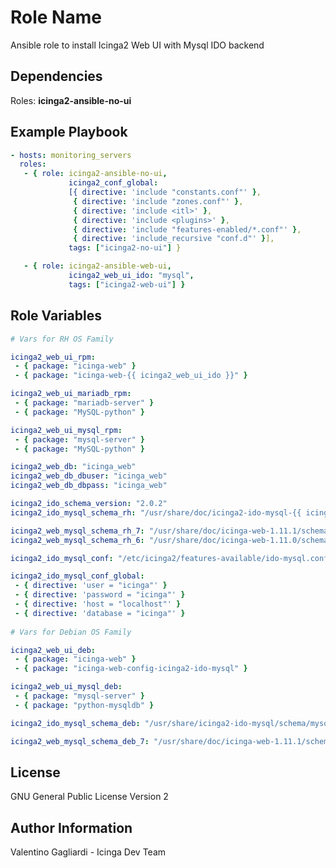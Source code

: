 Role Name
========

Ansible role to install Icinga2 Web UI with Mysql IDO backend

Dependencies
------------

Roles: **icinga2-ansible-no-ui**

Example Playbook
-------------------------

```yaml
- hosts: monitoring_servers
  roles:
   - { role: icinga2-ansible-no-ui,
             icinga2_conf_global:
             [{ directive: 'include "constants.conf"' },
              { directive: 'include "zones.conf"' },
              { directive: 'include <itl>' },
              { directive: 'include <plugins>' },
              { directive: 'include "features-enabled/*.conf"' },
              { directive: 'include_recursive "conf.d"' }],
             tags: ["icinga2-no-ui"] }

   - { role: icinga2-ansible-web-ui,
             icinga2_web_ui_ido: "mysql",
             tags: ["icinga2-web-ui"] }
```


Role Variables
--------------

```yaml
# Vars for RH OS Family

icinga2_web_ui_rpm:
 - { package: "icinga-web" }
 - { package: "icinga-web-{{ icinga2_web_ui_ido }}" }

icinga2_web_ui_mariadb_rpm:
 - { package: "mariadb-server" }
 - { package: "MySQL-python" }

icinga2_web_ui_mysql_rpm:
 - { package: "mysql-server" }
 - { package: "MySQL-python" }

icinga2_web_db: "icinga_web"
icinga2_web_db_dbuser: "icinga_web"
icinga2_web_db_dbpass: "icinga_web"

icinga2_ido_schema_version: "2.0.2"
icinga2_ido_mysql_schema_rh: "/usr/share/doc/icinga2-ido-mysql-{{ icinga2_ido_schema_version }}/schema/mysql.sql"

icinga2_web_mysql_schema_rh_7: "/usr/share/doc/icinga-web-1.11.1/schema/mysql.sql"
icinga2_web_mysql_schema_rh_6: "/usr/share/doc/icinga-web-1.11.0/schema/mysql.sql"

icinga2_ido_mysql_conf: "/etc/icinga2/features-available/ido-mysql.conf"

icinga2_ido_mysql_conf_global:
 - { directive: 'user = "icinga"' }
 - { directive: 'password = "icinga"' }
 - { directive: 'host = "localhost"' }
 - { directive: 'database = "icinga"' }
 
# Vars for Debian OS Family

icinga2_web_ui_deb:
 - { package: "icinga-web" }
 - { package: "icinga-web-config-icinga2-ido-mysql" }

icinga2_web_ui_mysql_deb:
 - { package: "mysql-server" }
 - { package: "python-mysqldb" }

icinga2_ido_mysql_schema_deb: "/usr/share/icinga2-ido-mysql/schema/mysql.sql"

icinga2_web_mysql_schema_deb_7: "/usr/share/doc/icinga-web-1.11.1/schema/mysql.sql"

```
License
-------

GNU General Public License Version 2

Author Information
------------------

Valentino Gagliardi - Icinga Dev Team

